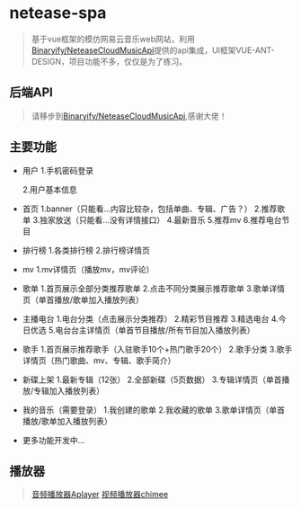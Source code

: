 # netease-spa

> 基于vue框架的模仿网易云音乐web网站，利用[Binaryify/NeteaseCloudMusicApi](https://github.com/Binaryify/NeteaseCloudMusicApi)提供的api集成，UI框架VUE-ANT-DESIGN，项目功能不多，仅仅是为了练习。

## 后端API

> 请移步到[Binaryify/NeteaseCloudMusicApi](https://github.com/Binaryify/NeteaseCloudMusicApi),感谢大佬！

## 主要功能

+ 用户
   1.手机密码登录

   2.用户基本信息

+ 首页
   1.banner（只能看...内容比较杂，包括单曲、专辑、广告？）
   2.推荐歌单
   3.独家放送（只能看...没有详情接口）
   4.最新音乐
   5.推荐mv
   6.推荐电台节目

+ 排行榜
   1.各类排行榜
   2.排行榜详情页

+ mv
   1.mv详情页（播放mv，mv评论）

+ 歌单
   1.首页展示全部分类推荐歌单
   2.点击不同分类展示推荐歌单
   3.歌单详情页（单首播放/歌单加入播放列表）

+ 主播电台
   1.电台分类（点击展示分类推荐）
   2.精彩节目推荐
   3.精选电台
   4.今日优选
   5.电台台主详情页（单首节目播放/所有节目加入播放列表）

+ 歌手
   1.首页展示推荐歌手（入驻歌手10个+热门歌手20个）
   2.歌手分类
   3.歌手详情页（热门歌曲、mv、专辑、歌手简介）

+ 新碟上架
   1.最新专辑（12张）
   2.全部新碟（5页数据）
   3.专辑详情页（单首播放/专辑加入播放列表）

+ 我的音乐（需要登录）
   1.我创建的歌单
   2.我收藏的歌单
   3.歌单详情页（单首播放/歌单加入播放列表）

+ 更多功能开发中...

## 播放器
> [音频播放器Aplayer](https://github.com/MoePlayer/APlayer)
> [视频播放器chimee](http://chimee.org/)

